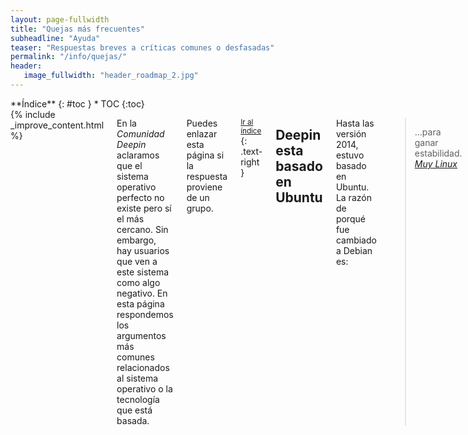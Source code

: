 ```yaml
---
layout: page-fullwidth
title: "Quejas más frecuentes"
subheadline: "Ayuda"
teaser: "Respuestas breves a críticas comunes o desfasadas"
permalink: "/info/quejas/"
header:
   image_fullwidth: "header_roadmap_2.jpg"
---
```

<div class="row">
<div class="medium-4 medium-push-8 columns" markdown="1">
<div class="panel radius" markdown="1">
**Índice**
{: #toc }
*  TOC
{:toc}
</div>
</div><!-- /.medium-4.columns -->

<div class="medium-8 medium-pull-4 columns" markdown="1">
{% include _improve_content.html %}

En la *Comunidad Deepin* aclaramos que el sistema operativo  perfecto no existe pero sí el más cercano. Sin embargo, hay usuarios que ven a este sistema como algo negativo. En esta página respondemos los argumentos más comunes relacionados al sistema operativo o la tecnología que está basada.

Puedes enlazar esta página si la respuesta proviene de un grupo.

<small markdown="1">[Ir al índice](#toc)</small>
{: .text-right }

## Deepin esta basado en Ubuntu

Hasta las versión 2014, estuvo basado en Ubuntu. La razón de porqué fue cambiado a Debian es:

> ...para ganar estabilidad.
<cite>[Muy Linux](http://www.muylinux.com/2015/12/31/deepin-15/)</cite>

## Quiero usar Manjaro con Deepin, pero es complicado

Pueds instalar con la versión Manjaro Deepin, hecha por la comunidad. [Detalles en vídeo](https://www.youtube.com/watch?v=jufTUvAOf8k).

<img class="t60" src="{{ site.urlimg }}header_homepage_13.jpg" alt="">

## Deepin no trae juegos propios

Echa un vistazo en [Juegos para Deepin]({{ site.url }}/games/). Lo puedes conseguir en la Deepin Store o Steam.

## Deepin te espía

No, al ser de código abierto se audita el código fuente. Sin embargo, para evitar inconvenientes desinstala aplicaciones que viene por defecto. 

Echa un vistazo al vídeo [Distros da China - Deepin espiona usuários?](https://www.youtube.com/watch?v=utW1J4hEJhI).

## La terminal es muy complicada, solo saben los hackers

Es falso, la terminal es el equivalente al "Símbolo de sistema" en Windows. Puedes ejecutar aplcaciones con solo escribir en lugar de acceder a menúes, botones y listas. Por ejemplo, para la ayuda está:

{% include alert terminal='help' %}

## Hacer una limpieza en Deepin es complicada

Sabemos que existen aplicaciones como CCleaner. En este caso tienes a [Ubuntu Cleaner]({{ site.url }}/apps/ubuntucleaner/) o [BleachBit]({{ site.url }}/apps/bleachbit/) disponible en Deepin Store.

## Recuperar a estado de fábrica es larguísimo

Intenta usar [Resetter]({{ site.url }}/apps/resetter/).

## Gimp no es mejor que Photoshop

Hasta que Adobe se dedique a explorar otras formas, puedes usar la versión web de Photoshop o usar su versión para Android [Photoshop Fix](https://play.google.com/store/apps/details?id=com.adobe.adobephotoshopfix), requiere [Genymotion]({{ site.url }}/apps/genymotion/).

[Gimp]({{ site.url }}/apps/gimp/), disponible en Deepin Store, tiene funcionalidades interesantes.

## El manual se siente incompleto

Por su puesto, y seguimos creciendo gracias a los comentarios.

No olvides que estamos en [en Github](https://github.com/comunidad-deepin/comunidad-deepin.github.io).

{% include _improve_content.html %}

</div><!-- /.medium-8.columns -->
</div><!-- /.row -->
